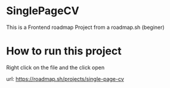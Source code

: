 # SinglePageCV
This is a Frontend roadmap Project from a roadmap.sh (beginer)

# How to run this project
  Right click on the file and the click open

url: https://roadmap.sh/projects/single-page-cv

